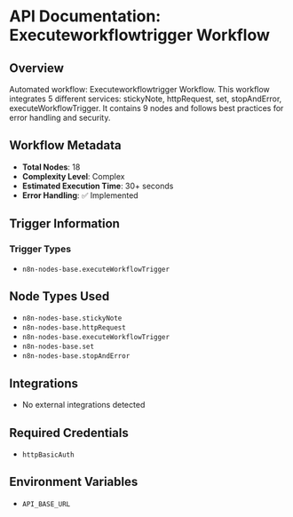 # API Documentation: Executeworkflowtrigger Workflow

## Overview
Automated workflow: Executeworkflowtrigger Workflow. This workflow integrates 5 different services: stickyNote, httpRequest, set, stopAndError, executeWorkflowTrigger. It contains 9 nodes and follows best practices for error handling and security.

## Workflow Metadata
- **Total Nodes**: 18
- **Complexity Level**: Complex
- **Estimated Execution Time**: 30+ seconds
- **Error Handling**: ✅ Implemented

## Trigger Information
### Trigger Types
- `n8n-nodes-base.executeWorkflowTrigger`

## Node Types Used
- `n8n-nodes-base.stickyNote`
- `n8n-nodes-base.httpRequest`
- `n8n-nodes-base.executeWorkflowTrigger`
- `n8n-nodes-base.set`
- `n8n-nodes-base.stopAndError`

## Integrations
- No external integrations detected

## Required Credentials
- `httpBasicAuth`

## Environment Variables
- `API_BASE_URL`
